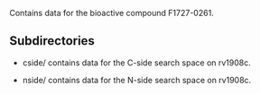 Contains data for the bioactive compound F1727-0261.

## Subdirectories

- cside/ contains data for the C-side search space on rv1908c.

- nside/ contains data for the N-side search space on rv1908c.

